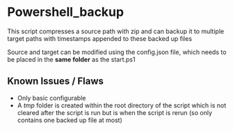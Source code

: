 # Powershell_backup 
This script compresses a source path with zip and can backup it to multiple target
paths with timestamps appended to these backed up files

Source and target can be modified using the config.json file, which needs to be placed
in the __same folder__ as the start.ps1

## Known Issues / Flaws
- Only basic configurable
- A *tmp* folder is created within the root directory of the script which is not cleared after the script is run
  but is when the script is rerun (so only contains one backed up file at most)
